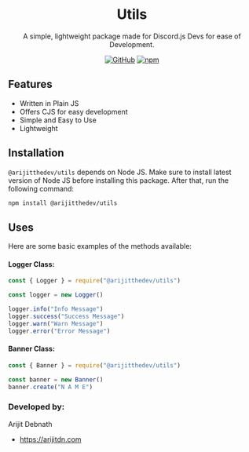 <div align="center">

# Utils

A simple, lightweight package made for Discord.js Devs for ease of Development.

[![GitHub](https://img.shields.io/github/license/ArijitTheDev/utils)](https://github.com/ArijitTheDev/utils/blob/main/LICENSE)
[![npm](https://img.shields.io/npm/v/@arijitthedev/utils?color=crimson&logo=npm&style=flat-square)](https://www.npmjs.com/package/@arijitthedev/utils)

</div>

## Features

- Written in Plain JS
- Offers CJS for easy development
- Simple and Easy to Use
- Lightweight

## Installation

`@arijitthedev/utils` depends on Node JS. Make sure to install latest version of Node JS before installing this package. After that, run the following command:

```bash
npm install @arijitthedev/utils
```

## Uses

Here are some basic examples of the methods available:

#### Logger Class:

```js
const { Logger } = require("@arijitthedev/utils")

const logger = new Logger()

logger.info("Info Message")
logger.success("Success Message")
logger.warn("Warn Message")
logger.error("Error Message")
```

#### Banner Class:

```js
const { Banner } = require("@arijitthedev/utils")

const banner = new Banner()
banner.create("N A M E")
```

### Developed by:

Arijit Debnath
- https://arijitdn.com